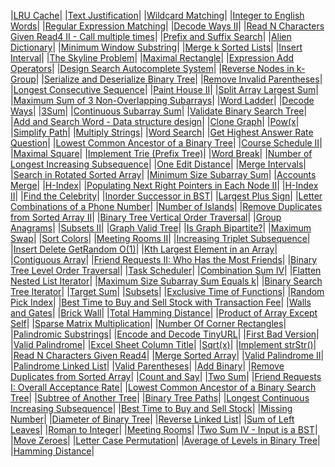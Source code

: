 |[LRU Cache](https://leetcode.com/problems/lru-cache)|
|[Text Justification](https://leetcode.com/problems/text-justification)|
|[Wildcard Matching](https://leetcode.com/problems/wildcard-matching)|
|[Integer to English Words](https://leetcode.com/problems/integer-to-english-words)|
|[Regular Expression Matching](https://leetcode.com/problems/regular-expression-matching)|
|[Decode Ways II](https://leetcode.com/problems/decode-ways-ii)|
|[Read N Characters Given Read4 II - Call multiple times](https://leetcode.com/problems/read-n-characters-given-read4-ii-call-multiple-times)|
|[Prefix and Suffix Search](https://leetcode.com/problems/prefix-and-suffix-search)|
|[Alien Dictionary](https://leetcode.com/problems/alien-dictionary)|
|[Minimum Window Substring](https://leetcode.com/problems/minimum-window-substring)|
|[Merge k Sorted Lists](https://leetcode.com/problems/merge-k-sorted-lists)|
|[Insert Interval](https://leetcode.com/problems/insert-interval)|
|[The Skyline Problem](https://leetcode.com/problems/the-skyline-problem)|
|[Maximal Rectangle](https://leetcode.com/problems/maximal-rectangle)|
|[Expression Add Operators](https://leetcode.com/problems/expression-add-operators)|
|[Design Search Autocomplete System](https://leetcode.com/problems/design-search-autocomplete-system)|
|[Reverse Nodes in k-Group](https://leetcode.com/problems/reverse-nodes-in-k-group)|
|[Serialize and Deserialize Binary Tree](https://leetcode.com/problems/serialize-and-deserialize-binary-tree)|
|[Remove Invalid Parentheses](https://leetcode.com/problems/remove-invalid-parentheses)|
|[Longest Consecutive Sequence](https://leetcode.com/problems/longest-consecutive-sequence)|
|[Paint House II](https://leetcode.com/problems/paint-house-ii)|
|[Split Array Largest Sum](https://leetcode.com/problems/split-array-largest-sum)|
|[Maximum Sum of 3 Non-Overlapping Subarrays](https://leetcode.com/problems/maximum-sum-of-3-non-overlapping-subarrays)|
|[Word Ladder](https://leetcode.com/problems/word-ladder)|
|[Decode Ways](https://leetcode.com/problems/decode-ways)|
|[3Sum](https://leetcode.com/problems/3sum)|
|[Continuous Subarray Sum](https://leetcode.com/problems/continuous-subarray-sum)|
|[Validate Binary Search Tree](https://leetcode.com/problems/validate-binary-search-tree)|
|[Add and Search Word - Data structure design](https://leetcode.com/problems/add-and-search-word-data-structure-design)|
|[Clone Graph](https://leetcode.com/problems/clone-graph)|
|[Pow(x](https://leetcode.com/problems/powx-n)|
|[Simplify Path](https://leetcode.com/problems/simplify-path)|
|[Multiply Strings](https://leetcode.com/problems/multiply-strings)|
|[Word Search](https://leetcode.com/problems/word-search)|
|[Get Highest Answer Rate Question](https://leetcode.com/problems/get-highest-answer-rate-question)|
|[Lowest Common Ancestor of a Binary Tree](https://leetcode.com/problems/lowest-common-ancestor-of-a-binary-tree)|
|[Course Schedule II](https://leetcode.com/problems/course-schedule-ii)|
|[Maximal Square](https://leetcode.com/problems/maximal-square)|
|[Implement Trie (Prefix Tree)](https://leetcode.com/problems/implement-trie-prefix-tree)|
|[Word Break](https://leetcode.com/problems/word-break)|
|[Number of Longest Increasing Subsequence](https://leetcode.com/problems/number-of-longest-increasing-subsequence)|
|[One Edit Distance](https://leetcode.com/problems/one-edit-distance)|
|[Merge Intervals](https://leetcode.com/problems/merge-intervals)|
|[Search in Rotated Sorted Array](https://leetcode.com/problems/search-in-rotated-sorted-array)|
|[Minimum Size Subarray Sum](https://leetcode.com/problems/minimum-size-subarray-sum)|
|[Accounts Merge](https://leetcode.com/problems/accounts-merge)|
|[H-Index](https://leetcode.com/problems/h-index)|
|[Populating Next Right Pointers in Each Node II](https://leetcode.com/problems/populating-next-right-pointers-in-each-node-ii)|
|[H-Index II](https://leetcode.com/problems/h-index-ii)|
|[Find the Celebrity](https://leetcode.com/problems/find-the-celebrity)|
|[Inorder Successor in BST](https://leetcode.com/problems/inorder-successor-in-bst)|
|[Largest Plus Sign](https://leetcode.com/problems/largest-plus-sign)|
|[Letter Combinations of a Phone Number](https://leetcode.com/problems/letter-combinations-of-a-phone-number)|
|[Number of Islands](https://leetcode.com/problems/number-of-islands)|
|[Remove Duplicates from Sorted Array II](https://leetcode.com/problems/remove-duplicates-from-sorted-array-ii)|
|[Binary Tree Vertical Order Traversal](https://leetcode.com/problems/binary-tree-vertical-order-traversal)|
|[Group Anagrams](https://leetcode.com/problems/group-anagrams)|
|[Subsets II](https://leetcode.com/problems/subsets-ii)|
|[Graph Valid Tree](https://leetcode.com/problems/graph-valid-tree)|
|[Is Graph Bipartite?](https://leetcode.com/problems/is-graph-bipartite)|
|[Maximum Swap](https://leetcode.com/problems/maximum-swap)|
|[Sort Colors](https://leetcode.com/problems/sort-colors)|
|[Meeting Rooms II](https://leetcode.com/problems/meeting-rooms-ii)|
|[Increasing Triplet Subsequence](https://leetcode.com/problems/increasing-triplet-subsequence)|
|[Insert Delete GetRandom O(1)](https://leetcode.com/problems/insert-delete-getrandom-o1)|
|[Kth Largest Element in an Array](https://leetcode.com/problems/kth-largest-element-in-an-array)|
|[Contiguous Array](https://leetcode.com/problems/contiguous-array)|
|[Friend Requests II: Who Has the Most Friends](https://leetcode.com/problems/friend-requests-ii-who-has-the-most-friends)|
|[Binary Tree Level Order Traversal](https://leetcode.com/problems/binary-tree-level-order-traversal)|
|[Task Scheduler](https://leetcode.com/problems/task-scheduler)|
|[Combination Sum IV](https://leetcode.com/problems/combination-sum-iv)|
|[Flatten Nested List Iterator](https://leetcode.com/problems/flatten-nested-list-iterator)|
|[Maximum Size Subarray Sum Equals k](https://leetcode.com/problems/maximum-size-subarray-sum-equals-k)|
|[Binary Search Tree Iterator](https://leetcode.com/problems/binary-search-tree-iterator)|
|[Target Sum](https://leetcode.com/problems/target-sum)|
|[Subsets](https://leetcode.com/problems/subsets)|
|[Exclusive Time of Functions](https://leetcode.com/problems/exclusive-time-of-functions)|
|[Random Pick Index](https://leetcode.com/problems/random-pick-index)|
|[Best Time to Buy and Sell Stock with Transaction Fee](https://leetcode.com/problems/best-time-to-buy-and-sell-stock-with-transaction-fee)|
|[Walls and Gates](https://leetcode.com/problems/walls-and-gates)|
|[Brick Wall](https://leetcode.com/problems/brick-wall)|
|[Total Hamming Distance](https://leetcode.com/problems/total-hamming-distance)|
|[Product of Array Except Self](https://leetcode.com/problems/product-of-array-except-self)|
|[Sparse Matrix Multiplication](https://leetcode.com/problems/sparse-matrix-multiplication)|
|[Number Of Corner Rectangles](https://leetcode.com/problems/number-of-corner-rectangles)|
|[Palindromic Substrings](https://leetcode.com/problems/palindromic-substrings)|
|[Encode and Decode TinyURL](https://leetcode.com/problems/encode-and-decode-tinyurl)|
|[First Bad Version](https://leetcode.com/problems/first-bad-version)|
|[Valid Palindrome](https://leetcode.com/problems/valid-palindrome)|
|[Excel Sheet Column Title](https://leetcode.com/problems/excel-sheet-column-title)|
|[Sqrt(x)](https://leetcode.com/problems/sqrtx)|
|[Implement strStr()](https://leetcode.com/problems/implement-strstr)|
|[Read N Characters Given Read4](https://leetcode.com/problems/read-n-characters-given-read4)|
|[Merge Sorted Array](https://leetcode.com/problems/merge-sorted-array)|
|[Valid Palindrome II](https://leetcode.com/problems/valid-palindrome-ii)|
|[Palindrome Linked List](https://leetcode.com/problems/palindrome-linked-list)|
|[Valid Parentheses](https://leetcode.com/problems/valid-parentheses)|
|[Add Binary](https://leetcode.com/problems/add-binary)|
|[Remove Duplicates from Sorted Array](https://leetcode.com/problems/remove-duplicates-from-sorted-array)|
|[Count and Say](https://leetcode.com/problems/count-and-say)|
|[Two Sum](https://leetcode.com/problems/two-sum)|
|[Friend Requests I: Overall Acceptance Rate](https://leetcode.com/problems/friend-requests-i-overall-acceptance-rate)|
|[Lowest Common Ancestor of a Binary Search Tree](https://leetcode.com/problems/lowest-common-ancestor-of-a-binary-search-tree)|
|[Subtree of Another Tree](https://leetcode.com/problems/subtree-of-another-tree)|
|[Binary Tree Paths](https://leetcode.com/problems/binary-tree-paths)|
|[Longest Continuous Increasing Subsequence](https://leetcode.com/problems/longest-continuous-increasing-subsequence)|
|[Best Time to Buy and Sell Stock](https://leetcode.com/problems/best-time-to-buy-and-sell-stock)|
|[Missing Number](https://leetcode.com/problems/missing-number)|
|[Diameter of Binary Tree](https://leetcode.com/problems/diameter-of-binary-tree)|
|[Reverse Linked List](https://leetcode.com/problems/reverse-linked-list)|
|[Sum of Left Leaves](https://leetcode.com/problems/sum-of-left-leaves)|
|[Roman to Integer](https://leetcode.com/problems/roman-to-integer)|
|[Meeting Rooms](https://leetcode.com/problems/meeting-rooms)|
|[Two Sum IV - Input is a BST](https://leetcode.com/problems/two-sum-iv-input-is-a-bst)|
|[Move Zeroes](https://leetcode.com/problems/move-zeroes)|
|[Letter Case Permutation](https://leetcode.com/problems/letter-case-permutation)|
|[Average of Levels in Binary Tree](https://leetcode.com/problems/average-of-levels-in-binary-tree)|
|[Hamming Distance](https://leetcode.com/problems/hamming-distance)|
